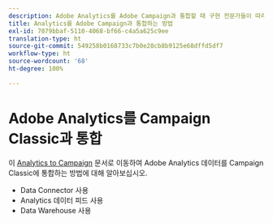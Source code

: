 ```yaml
---
description: Adobe Analytics를 Adobe Campaign과 통합할 때 구현 전문가들이 따라야 하는 참조 아키텍처, 지침, 구성 단계 및 테스트에 대한 정보입니다.
title: Analytics를 Adobe Campaign과 통합하는 방법
exl-id: 7079bbaf-5110-4068-bf66-c4a5a625c9ee
translation-type: ht
source-git-commit: 549258b0168733c7b0e28cb8b9125e68dffd5df7
workflow-type: ht
source-wordcount: '68'
ht-degree: 100%

---
```


# Adobe Analytics를 Campaign Classic과 통합

이 [Analytics to Campaign](https://helpx.adobe.com/kr/marketing-cloud/how-to/analytics-ac.html) 문서로 이동하여 Adobe Analytics 데이터를 Campaign Classic에 통합하는 방법에 대해 알아보십시오.

* Data Connector 사용
* Analytics 데이터 피드 사용
* Data Warehouse 사용
